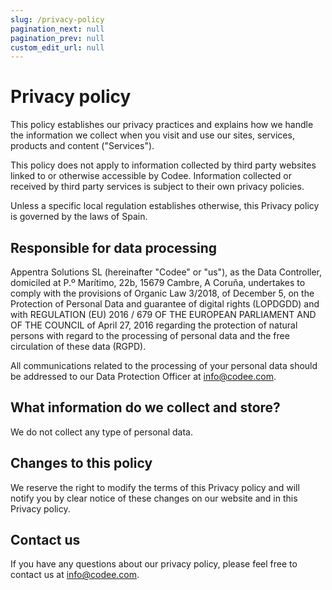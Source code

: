 ```yaml
---
slug: /privacy-policy
pagination_next: null
pagination_prev: null
custom_edit_url: null
---
```


# Privacy policy

This policy establishes our privacy practices and explains how we handle the
information we collect when you visit and use our sites, services, products and
content ("Services").

This policy does not apply to information collected by third party websites
linked to or otherwise accessible by Codee. Information collected or received by
third party services is subject to their own privacy policies.

Unless a specific local regulation establishes otherwise, this Privacy policy is
governed by the laws of Spain.

## Responsible for data processing

Appentra Solutions SL (hereinafter "Codee" or "us"), as the Data Controller,
domiciled at P.º Marítimo, 22b, 15679 Cambre, A Coruña, undertakes to comply
with the provisions of Organic Law 3/2018, of December 5, on the Protection of
Personal Data and guarantee of digital rights (LOPDGDD) and with REGULATION
(EU) 2016 / 679 OF THE EUROPEAN PARLIAMENT AND OF THE COUNCIL of April 27, 2016
regarding the protection of natural persons with regard to the processing of
personal data and the free circulation of these data (RGPD).

All communications related to the processing of your personal data should be
addressed to our Data Protection Officer at info@codee.com.

## What information do we collect and store?

We do not collect any type of personal data.

## Changes to this policy

We reserve the right to modify the terms of this Privacy policy and will notify
you by clear notice of these changes on our website and in this Privacy policy.

## Contact us

If you have any questions about our privacy policy, please feel free to contact
us at info@codee.com.
